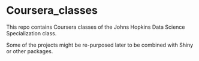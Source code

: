# Coursera_classes

This repo contains Coursera classes of the Johns Hopkins Data Science Specialization class.

Some of the projects might be re-purposed later to be combined with Shiny or other packages.
